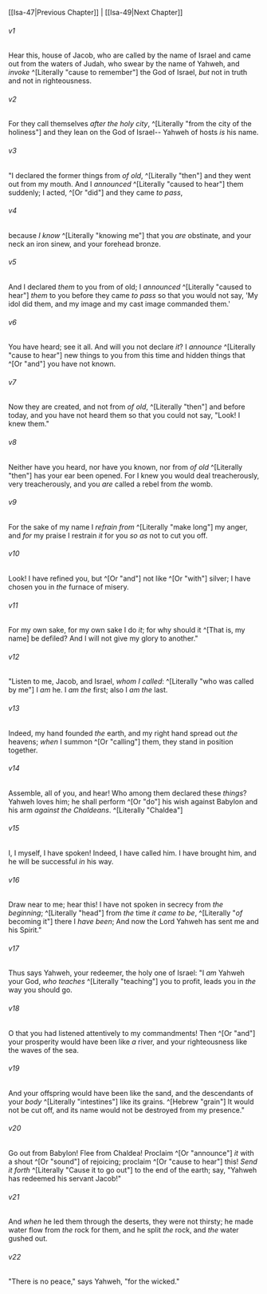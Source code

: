 ﻿---
aliases:
  - Isaiah 48
---

[[Isa-47|Previous Chapter]] | [[Isa-49|Next Chapter]]

###### v1
Hear this, house of Jacob,
who are called by the name of Israel
and came out from the waters of Judah,
who swear by the name of Yahweh,
and _invoke_ ^[Literally "cause to remember"] the God of Israel,
_but_ not in truth
and not in righteousness.

###### v2
For they call themselves _after the holy city_, ^[Literally "from the city of the holiness"]
and they lean on the God of Israel--
Yahweh of hosts _is_ his name.

###### v3
"I declared the former things from _of old_, ^[Literally "then"]
and they went out from my mouth.
And I _announced_ ^[Literally "caused to hear"] them suddenly;
I acted, ^[Or "did"] and they came _to pass_,

###### v4
because _I know_ ^[Literally "knowing me"] that you _are_ obstinate,
and your neck an iron sinew,
and your forehead bronze.

###### v5
And I declared _them_ to you from of old;
I  _announced_ ^[Literally "caused to hear"] _them_ to you before they came _to pass_
so that you would not say, 'My idol did them,
and my image and my cast image commanded them.'

###### v6
You have heard; see it all.
And will you not declare _it_?
I _announce_ ^[Literally "cause to hear"] new things to you from this time
and hidden things that ^[Or "and"] you have not known.

###### v7
Now they are created, and not from _of old_, ^[Literally "then"]
and before today, and you have not heard them
so that you could not say, "Look! I knew them."

###### v8
Neither have you heard, nor have you known,
nor from _of old_ ^[Literally "then"] has your ear been opened.
For I knew you would deal treacherously, very treacherously,
and you _are_ called a rebel from _the_ womb.

###### v9
For the sake of my name I _refrain from_ ^[Literally "make long"] my anger,
and _for_ my praise I restrain _it_ for you
_so as_ not to cut you off.

###### v10
Look! I have refined you, but ^[Or "and"] not like ^[Or "with"] silver;
I have chosen you in _the_ furnace of misery.

###### v11
For my own sake, for my own sake I do _it_;
for why should it ^[That is, my name] be defiled?
And I will not give my glory to another."

###### v12
"Listen to me, Jacob,
and Israel, _whom I called_: ^[Literally "who was called by me"]
I _am_ he. I _am the_ first;
also I _am the_ last.

###### v13
Indeed, my hand founded _the_ earth,
and my right hand spread out _the_ heavens;
_when_ I summon ^[Or "calling"] them, they stand in position together.

###### v14
Assemble, all of you, and hear!
Who among them declared these _things_?
Yahweh loves him;
he shall perform ^[Or "do"] his wish against Babylon
and his arm _against_ _the Chaldeans_. ^[Literally "Chaldea"]

###### v15
I, I myself, I have spoken!
Indeed, I have called him.
I have brought him,
and he will be successful _in_ his way.

###### v16
Draw near to me; hear this! I have not spoken in secrecy from _the_ _beginning_; ^[Literally "head"]
from _the_ time _it came to be_, ^[Literally "_of_ becoming it"] there I _have been_;
And now the Lord Yahweh has sent me and his Spirit."

###### v17
Thus says Yahweh, your redeemer, the holy one of Israel:
"I _am_ Yahweh your God, _who teaches_ ^[Literally "teaching"] you to profit,
leads you in _the_ way you should go.

###### v18
O that you had listened attentively to my commandments!
Then ^[Or "and"] your prosperity would have been like _a_ river,
and your righteousness like the waves of the sea.

###### v19
And your offspring would have been like the sand,
and the descendants of your _body_ ^[Literally "intestines"] like its grains. ^[Hebrew "grain"]
It would not be cut off,
and its name would not be destroyed from my presence."

###### v20
Go out from Babylon!
Flee from Chaldea!
Proclaim ^[Or "announce"] _it_ with a shout ^[Or "sound"] of rejoicing; proclaim ^[Or "cause to hear"] this!
_Send it forth_ ^[Literally "Cause it to go out"] to the end of the earth;
say, "Yahweh has redeemed his servant Jacob!"

###### v21
And _when_ he led them through the deserts, they were not thirsty;
he made water flow from _the_ rock for them,
and he split _the_ rock,
and _the_ water gushed out.

###### v22
"There is no peace," says Yahweh, "for the wicked."